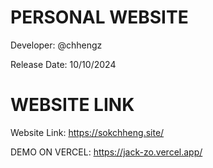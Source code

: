 # PERSONAL WEBSITE

Developer: @chhengz

Release Date: 10/10/2024 

# WEBSITE LINK
Website Link: https://sokchheng.site/

DEMO ON VERCEL: https://jack-zo.vercel.app/
